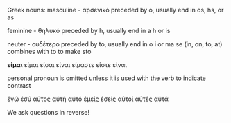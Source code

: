 
Greek nouns:
masculine - αρσενικό
preceded by o, usually end in os, hs, or as

feminine - θηλυκό
preceded by h, usually end in a h or is

neuter - ουδέτερο
preceded by to, usually end in o i or ma
se (in, on, to, at) combines with to to make sto


**είμαι**
είμαι
είσαι
είναι
είμαστε
είστε
είναι

personal pronoun is omitted unless it is used with the verb to indicate contrast

έγώ
έσύ
αύτος
αύτή
αύτό
έμείς
έσείς
αύτοί
αύτές
αύτά

We ask questions in reverse!


